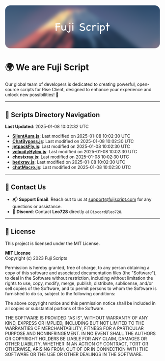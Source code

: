 ![Banner](.github/b.webp)

# 🌍 **We are Fuji Script**

Our global team of developers is dedicated to creating powerful, open-source scripts for Rise Client, designed to enhance your experience and unlock new possibilities! 🌟

---
<!-- SCRIPTS_NAVIGATION_START -->
## 📂 **Scripts Directory Navigation**

**Last Updated**: 2025-01-08 10:02:32 UTC

- **[SilentAura.js](scripts/SilentAura.js)**: Last modified on 2025-01-08 10:02:30 UTC
- **[ChatBypass.js](scripts/ChatBypass.js)**: Last modified on 2025-01-08 10:02:30 UTC
- **[jetpackFly.js](scripts/jetpackFly.js)**: Last modified on 2025-01-08 10:02:30 UTC
- **[velocityHylex.js](scripts/velocityHylex.js)**: Last modified on 2025-01-08 10:02:30 UTC
- **[chestxray.js](scripts/chestxray.js)**: Last modified on 2025-01-08 10:02:30 UTC
- **[bedxray.js](scripts/bedxray.js)**: Last modified on 2025-01-08 10:02:30 UTC
- **[chatMacro.js](scripts/chatMacro.js)**: Last modified on 2025-01-08 10:02:30 UTC

<!-- SCRIPTS_NAVIGATION_END -->

---

## 💬 **Contact Us**  
- 📬 **Support Email**: Reach out to us at [support@fujiscript.com](mailto:support@fujiscript.com) for any questions or assistance.  
- 💬 **Discord**: Contact **Leo728** directly at `Discord@leo728`.

---

## 📜 **License**

This project is licensed under the MIT License.  

**MIT License**  
Copyright (c) 2023 Fuji Scripts  

Permission is hereby granted, free of charge, to any person obtaining a copy of this software and associated documentation files (the "Software"), to deal in the Software without restriction, including without limitation the rights to use, copy, modify, merge, publish, distribute, sublicense, and/or sell copies of the Software, and to permit persons to whom the Software is furnished to do so, subject to the following conditions:  

The above copyright notice and this permission notice shall be included in all copies or substantial portions of the Software.  

THE SOFTWARE IS PROVIDED "AS IS", WITHOUT WARRANTY OF ANY KIND, EXPRESS OR IMPLIED, INCLUDING BUT NOT LIMITED TO THE WARRANTIES OF MERCHANTABILITY, FITNESS FOR A PARTICULAR PURPOSE AND NONINFRINGEMENT. IN NO EVENT SHALL THE AUTHORS OR COPYRIGHT HOLDERS BE LIABLE FOR ANY CLAIM, DAMAGES OR OTHER LIABILITY, WHETHER IN AN ACTION OF CONTRACT, TORT OR OTHERWISE, ARISING FROM, OUT OF OR IN CONNECTION WITH THE SOFTWARE OR THE USE OR OTHER DEALINGS IN THE SOFTWARE.  
